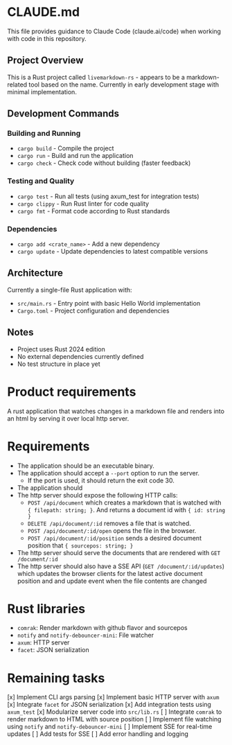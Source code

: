 # CLAUDE.md

This file provides guidance to Claude Code (claude.ai/code) when working with code in this repository.


## Project Overview

This is a Rust project called `livemarkdown-rs` - appears to be a markdown-related tool based on the name. Currently in early development stage with minimal implementation.

## Development Commands

### Building and Running
- `cargo build` - Compile the project
- `cargo run` - Build and run the application
- `cargo check` - Check code without building (faster feedback)

### Testing and Quality
- `cargo test` - Run all tests (using axum_test for integration tests)
- `cargo clippy` - Run Rust linter for code quality
- `cargo fmt` - Format code according to Rust standards

### Dependencies
- `cargo add <crate_name>` - Add a new dependency
- `cargo update` - Update dependencies to latest compatible versions

## Architecture

Currently a single-file Rust application with:
- `src/main.rs` - Entry point with basic Hello World implementation
- `Cargo.toml` - Project configuration and dependencies

## Notes

- Project uses Rust 2024 edition
- No external dependencies currently defined
- No test structure in place yet

# Product requirements
A rust application that watches changes in a markdown file and renders into an html by serving it over local http server.

# Requirements

- The application should be an executable binary.
- The application should accept a `--port` option to run the server.
    - If the port is used, it should return the exit code 30.
- The application should
- The http server should expose the following HTTP calls:
    - `POST /api/document` which creates a markdown that is watched with `{ filepath: string; }`. And returns a document id with `{ id: string }`
    - `DELETE /api/document/:id` removes a file that is watched.
    - `POST /api/document/:id/open` opens the file in the browser.
    - `POST /api/document/:id/position` sends a desired document position that `{ sourcepos: string; }`
- The http server should serve the documents that are rendered with `GET /document/:id`
- The http server should also have a SSE API (`GET /document/:id/updates`) which updates the browser clients for the latest active document position and and update event when the file contents are changed

# Rust libraries

- `comrak`: Render markdown with github flavor and sourcepos
- `notify` and `notify-debouncer-mini`: File watcher
- `axum`: HTTP server
- `facet`: JSON serialization

# Remaining tasks

[x] Implement CLI args parsing
[x] Implement basic HTTP server with `axum`
[x] Integrate `facet` for JSON serialization
[x] Add integration tests using `axum_test`
[x] Modularize server code into `src/lib.rs`
[ ] Integrate `comrak` to render markdown to HTML with source position
[ ] Implement file watching using `notify` and `notify-debouncer-mini`
[ ] Implement SSE for real-time updates
[ ] Add tests for SSE
[ ] Add error handling and logging